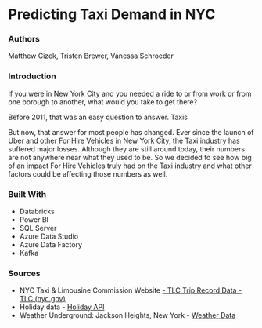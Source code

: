 # Predicting Taxi Demand in NYC

### Authors
Matthew Cizek, Tristen Brewer, Vanessa Schroeder

### Introduction
If you were in New York City and you needed a ride to or from work or from one borough to another, what would you take to get there?

Before 2011, that was an easy question to answer.
    Taxis
    
But now, that answer for most people has changed.
Ever since the launch of Uber and other For Hire Vehicles in New York City, the Taxi industry has suffered major losses.
Although they are still around today, their numbers are not anywhere near what they used to be.
So we decided to see how big of an impact For Hire Vehicles truly had on the Taxi industry and what other factors could be affecting those numbers as well.

### Built With
* Databricks
* Power BI
* SQL Server
* Azure Data Studio
* Azure Data Factory
* Kafka

### Sources
* NYC Taxi & Limousine Commission Website [- TLC Trip Record Data - TLC (nyc.gov)](https://www.nyc.gov/site/tlc/about/tlc-trip-record-data.page)
* Holiday data - [Holiday API](https://holidayapi.com/v1/holidays%27)
* Weather Underground: Jackson Heights, New York - [Weather Data](https://www.wunderground.com/dashboard/pws/KNYJACKS2/table/2023-05-24/2023-05-24/daily)

 
